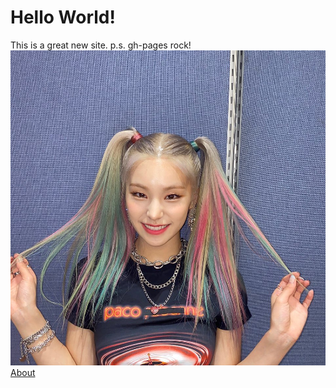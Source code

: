 # Hello World! 

This is a great new site.
p.s. gh-pages rock!
![alt text](119043823_680472672564667_4442552894183364144_n.jpg)
[About](about.md)
